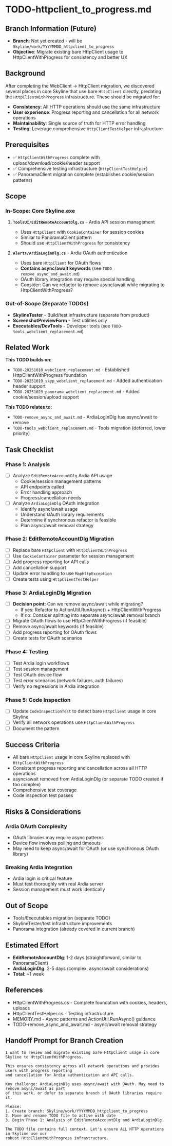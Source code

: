 # TODO-httpclient_to_progress.md

## Branch Information (Future)
- **Branch**: Not yet created - will be `Skyline/work/YYYYMMDD_httpclient_to_progress`
- **Objective**: Migrate existing bare HttpClient usage to HttpClientWithProgress for consistency and better UX

## Background

After completing the WebClient → HttpClient migration, we discovered several places in core Skyline that use bare `HttpClient` directly, predating the `HttpClientWithProgress` infrastructure. These should be migrated for:

- **Consistency**: All HTTP operations should use the same infrastructure
- **User experience**: Progress reporting and cancellation for all network operations
- **Maintainability**: Single source of truth for HTTP error handling
- **Testing**: Leverage comprehensive `HttpClientTestHelper` infrastructure

## Prerequisites
- ✅ `HttpClientWithProgress` complete with upload/download/cookie/header support
- ✅ Comprehensive testing infrastructure (`HttpClientTestHelper`)
- ✅ PanoramaClient migration complete (establishes cookie/session patterns)

## Scope

### In-Scope: Core Skyline.exe
1. **`ToolsUI/EditRemoteAccountDlg.cs`** - Ardia API session management
   - Uses `HttpClient` with `CookieContainer` for session cookies
   - Similar to PanoramaClient pattern
   - Should use `HttpClientWithProgress` for consistency

2. **`Alerts/ArdiaLoginDlg.cs`** - Ardia OAuth authentication
   - Uses bare `HttpClient` for OAuth flows
   - **Contains async/await keywords** (see `TODO-remove_async_and_await.md`)
   - OAuth library integration may require special handling
   - Consider: Can we refactor to remove async/await while migrating to HttpClientWithProgress?

### Out-of-Scope (Separate TODOs)
- **SkylineTester** - Build/test infrastructure (separate from product)
- **ScreenshotPreviewForm** - Test utilities only
- **Executables/DevTools** - Developer tools (see `TODO-tools_webclient_replacement.md`)

## Related Work

**This TODO builds on:**
- `TODO-20251010_webclient_replacement.md` - Established HttpClientWithProgress foundation
- `TODO-20251019_skyp_webclient_replacement.md` - Added authentication header support
- `TODO-20251023_panorama_webclient_replacement.md` - Added cookie/session/upload support

**This TODO relates to:**
- `TODO-remove_async_and_await.md` - ArdiaLoginDlg has async/await to remove
- `TODO-tools_webclient_replacement.md` - Tools migration (deferred, lower priority)

## Task Checklist

### Phase 1: Analysis
- [ ] Analyze `EditRemoteAccountDlg` Ardia API usage
  - Cookie/session management patterns
  - API endpoints called
  - Error handling approach
  - Progress/cancellation needs
- [ ] Analyze `ArdiaLoginDlg` OAuth integration
  - Identify async/await usage
  - Understand OAuth library requirements
  - Determine if synchronous refactor is feasible
  - Plan async/await removal strategy

### Phase 2: EditRemoteAccountDlg Migration
- [ ] Replace bare `HttpClient` with `HttpClientWithProgress`
- [ ] Use `CookieContainer` parameter for session management
- [ ] Add progress reporting for API calls
- [ ] Add cancellation support
- [ ] Update error handling to use `MapHttpException`
- [ ] Create tests using `HttpClientTestHelper`

### Phase 3: ArdiaLoginDlg Migration
- [ ] **Decision point:** Can we remove async/await while migrating?
  - If yes: Refactor to ActionUtil.RunAsync() + HttpClientWithProgress
  - If no: Consider splitting into separate async/await removal branch
- [ ] Migrate OAuth flows to use HttpClientWithProgress (if feasible)
- [ ] Remove async/await keywords (if feasible)
- [ ] Add progress reporting for OAuth flows
- [ ] Create tests for OAuth scenarios

### Phase 4: Testing
- [ ] Test Ardia login workflows
- [ ] Test session management
- [ ] Test OAuth device flow
- [ ] Test error scenarios (network failures, auth failures)
- [ ] Verify no regressions in Ardia integration

### Phase 5: Code Inspection
- [ ] Update `CodeInspectionTest` to detect bare `HttpClient` usage in core Skyline
- [ ] Verify all network operations use `HttpClientWithProgress`
- [ ] Document the pattern

## Success Criteria
- All bare `HttpClient` usage in core Skyline replaced with `HttpClientWithProgress`
- Consistent progress reporting and cancellation across all HTTP operations
- async/await removed from ArdiaLoginDlg (or separate TODO created if too complex)
- Comprehensive test coverage
- Code inspection test passes

## Risks & Considerations

### Ardia OAuth Complexity
- OAuth libraries may require async patterns
- Device flow involves polling and timeouts
- May need to keep async/await for OAuth (or use synchronous OAuth library)

### Breaking Ardia Integration
- Ardia login is critical feature
- Must test thoroughly with real Ardia server
- Session management must work identically

## Out of Scope
- Tools/Executables migration (separate TODO)
- SkylineTester/test infrastructure improvements
- Panorama integration (already covered in current branch)

## Estimated Effort
- **EditRemoteAccountDlg**: 1-2 days (straightforward, similar to PanoramaClient)
- **ArdiaLoginDlg**: 3-5 days (complex, async/await considerations)
- **Total**: ~1 week

## References
- HttpClientWithProgress.cs - Complete foundation with cookies, headers, uploads
- HttpClientTestHelper.cs - Testing infrastructure
- MEMORY.md - Async patterns and ActionUtil.RunAsync() guidance
- TODO-remove_async_and_await.md - async/await removal strategy

## Handoff Prompt for Branch Creation

```
I want to review and migrate existing bare HttpClient usage in core Skyline to HttpClientWithProgress.

This ensures consistency across all network operations and provides users with progress reporting
and cancellation for Ardia authentication and API calls.

Key challenge: ArdiaLoginDlg uses async/await with OAuth. May need to remove async/await as part
of this work, or defer to separate branch if OAuth libraries require it.

Please:
1. Create branch: Skyline/work/YYYYMMDD_httpclient_to_progress
2. Move and rename TODO file to active with date
3. Begin Phase 1: Analysis of EditRemoteAccountDlg and ArdiaLoginDlg

The TODO file contains full context. Let's ensure ALL HTTP operations in Skyline use our
robust HttpClientWithProgress infrastructure.
```

